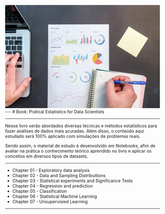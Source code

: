 <img src="/docs/figures/1.png" alt="my logo"/>
---
# Book: Pratical Estatistics for Data Scientists

---
Nesse livro serão abordados diversas técnicas e métodos estatísticos para fazer análises de dados mais acuradas. Além disso, o conteúdo aqui estudado será 100% aplicado com simulações de problemas reais.

Sendo assim, o material de estudo é desenvolvido em Notebooks, afim de avaliar na prática o conhecimento teórico aprendido no livro e aplicar os conceitos em diversos tipos de datasets.

---

* Chapter 01 - Exploratory data analysis
* Chapter 02 - Data and Sampling Distribuitions
* Chapter 03 - Statistical experiments and Significance Tests
* Chapter 04 - Regression and prediction
* Chapter 05 - Classification 
* Chapter 06 - Statistical Machine Learning
* Chapter 07 - Unsupervisied Learning

---